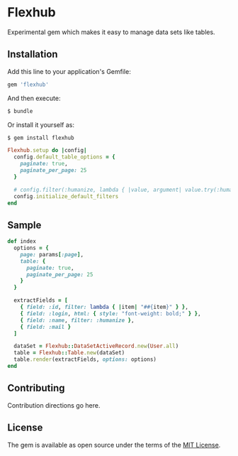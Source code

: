 # Flexhub
Experimental gem which makes it easy to manage data sets like tables.

## Installation
Add this line to your application's Gemfile:

```ruby
gem 'flexhub'
```

And then execute:
```bash
$ bundle
```

Or install it yourself as:
```bash
$ gem install flexhub
```

```ruby
Flexhub.setup do |config|
  config.default_table_options = {
    paginate: true,
    paginate_per_page: 25
  }

  # config.filter(:humanize, lambda { |value, argument| value.try(:humanize) })
  config.initialize_default_filters
end
```

## Sample

```ruby
def index
  options = {
    page: params[:page],
    table: {
      paginate: true,
      paginate_per_page: 25
    }
  }

  extractFields = [
    { field: :id, filter: lambda { |item| "##{item}" } }, 
    { field: :login, html: { style: "font-weight: bold;" } }, 
    { field: :name, filter: :humanize }, 
    { field: :mail }
  ]

  dataSet = Flexhub::DataSetActiveRecord.new(User.all)
  table = Flexhub::Table.new(dataSet)
  table.render(extractFields, options: options)
end
```

## Contributing
Contribution directions go here.

## License
The gem is available as open source under the terms of the [MIT License](http://opensource.org/licenses/MIT).

